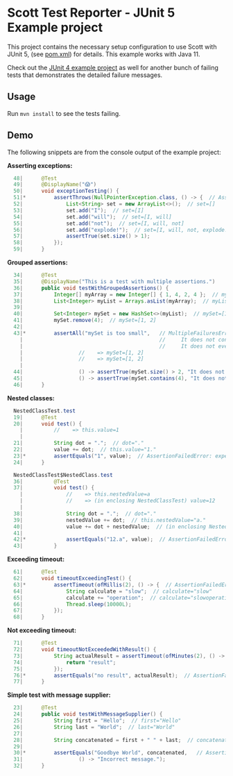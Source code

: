 Scott Test Reporter - JUnit 5 Example project
===========================================

This project contains the necessary setup configuration to use Scott with JUnit 5,
(see [pom.xml](https://github.com/dodie/scott/blob/master/scott-examples/junit5/pom.xml))
for details. This example works with Java 11.

Check out the [JUnit 4 example project](https://github.com/dodie/scott/blob/master/scott-examples/junit4)
as well for another bunch of failing tests that demonstrates the detailed failure messages.


Usage
-----
Run ``` mvn install ``` to see the tests failing.


Demo
----
The following snippets are from the console output of the example project:

**Asserting exceptions:**
```java
  48|      @Test
  49|      @DisplayName("😱")
  50|      void exceptionTesting() {
  51|*         assertThrows(NullPointerException.class, () -> {  // AssertionFailedError: Expected java.lang.NullPointerException to be thrown, but nothing was thrown.
  52|              List<String> set = new ArrayList<>();  // set=[]
  53|              set.add("I");  // set=[I]
  54|              set.add("will");  // set=[I, will]
  55|              set.add("not");  // set=[I, will, not]
  56|              set.add("explode!");  // set=[I, will, not, explode!]
  57|              assertTrue(set.size() > 1);
  58|          });
  59|      }
```

**Grouped assertions:**
```java
  34|      @Test
  35|      @DisplayName("This is a test with multiple assertions.")
  36|      public void testWithGroupedAssertions() {
  37|          Integer[] myArray = new Integer[] { 1, 4, 2, 4 };  // myArray=[1, 4, 2, 4]
  38|          List<Integer> myList = Arrays.asList(myArray);  // myList=[1, 4, 2, 4]
  39|          
  40|          Set<Integer> mySet = new HashSet<>(myList);  // mySet=[1, 2, 4]
  41|          mySet.remove(4);  // mySet=[1, 2]
  42|  
  43|*         assertAll("mySet is too small",   // MultipleFailuresError: mySet is too small (2 failures)
    |                                            //     It does not contain a whole lot of numbers!
    |                                            //     It does not even contain 4!
    |                  //    => mySet=[1, 2]
    |                  //    => mySet=[1, 2]
    |                  
  44|                  () -> assertTrue(mySet.size() > 2, "It does not contain a whole lot of numbers!"),
  45|                  () -> assertTrue(mySet.contains(4), "It does not even contain 4!"));
  46|      }
```

**Nested classes:**
```java
  NestedClassTest.test 
  19|      @Test
  20|      void test() {
    |          //    => this.value=1
    |          
  21|          String dot = ".";  // dot="."
  22|          value += dot;  // this.value="1."
  23|*         assertEquals("1", value);  // AssertionFailedError: expected: <1> but was: <1.>
  24|      }

  NestedClassTest$NestedClass.test 
  36|          @Test
  37|          void test() {
    |              //    => this.nestedValue=a
    |              //    => (in enclosing NestedClassTest) value=12
    |              
  38|              String dot = ".";  // dot="."
  39|              nestedValue += dot;  // this.nestedValue="a."
  40|              value += dot + nestedValue;  // (in enclosing NestedClassTest) value="12.a."
  41|  
  42|*             assertEquals("12.a", value);  // AssertionFailedError: expected: <12.a> but was: <12.a.>
  43|          }
```

**Exceeding timeout:**
```java
  61|      @Test
  62|      void timeoutExceedingTest() {
  63|*         assertTimeout(ofMillis(2), () -> {  // AssertionFailedError: execution exceeded timeout of 2 ms by 9998 ms
  64|              String calculate = "slow";  // calculate="slow"
  65|              calculate += "operation";  // calculate="slowoperation"
  66|              Thread.sleep(10000L);
  67|          });
  68|      }
```

**Not exceeding timeout:**
```java
  71|      @Test
  72|      void timeoutNotExceededWithResult() {
  73|          String actualResult = assertTimeout(ofMinutes(2), () -> {  // actualResult="result"
  74|              return "result";
  75|          });
  76|*         assertEquals("no result", actualResult);  // AssertionFailedError: expected: <no result> but was: <result>
  77|      }
```

**Simple test with message supplier:**
```java
  23|      @Test
  24|      public void testWithMessageSupplier() {
  25|          String first = "Hello";  // first="Hello"
  26|          String last = "World";  // last="World"
  27|  
  28|          String concatenated = first + " " + last;  // concatenated="Hello World"
  29|  
  30|*         assertEquals("Goodbye World", concatenated,   // AssertionFailedError: Incorrect message. ==> expected: <Goodbye World> but was: <Hello World>
  31|                  () -> "Incorrect message.");
  32|      }
```
